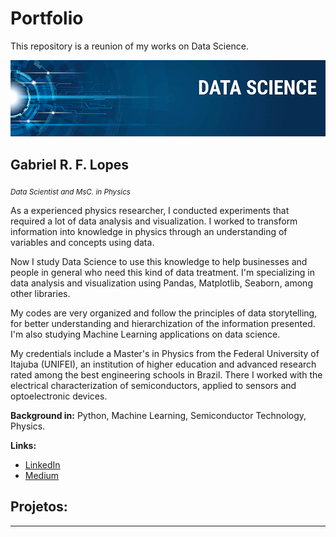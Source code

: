 # Portfolio

This repository is a reunion of my works on Data Science. 

<p align="center">
  <img src="banner.png" >
</p>

## Gabriel R. F. Lopes
<sub>*Data Scientist and MsC. in Physics*</sub>

As a experienced physics researcher, I conducted experiments that required a lot of data analysis and visualization. I worked to transform information into knowledge in physics through an understanding of variables and concepts using data.

Now I study Data Science to use this knowledge to help businesses and people in general who need this kind of data treatment. I'm specializing in data analysis and visualization using Pandas, Matplotlib, Seaborn, among other libraries.

My codes are very organized and follow the principles of data storytelling, for better understanding and hierarchization of the information presented. I'm also studying Machine Learning applications on data science.

My credentials include a Master's in Physics from the Federal University of Itajuba (UNIFEI), an institution of higher education and advanced research rated among the best engineering schools in Brazil. There I worked with the electrical characterization of semiconductors, applied to sensors and optoelectronic devices.

**Background in:** Python, Machine Learning, Semiconductor Technology, Physics.

**Links:**
* [LinkedIn](https://www.linkedin.com/in/gabrielrflopes/)
* [Medium](https://medium.com/@grflopes)

## Projetos:

---
